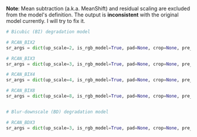 **Note**: Mean subtraction (a.k.a. MeanShift) and residual scaling are excluded from the model's definition.
The output is **inconsistent** with the original model currently. I will try to fix it.

```python
# Bicubic (BI) degradation model

# RCAN_BIX2
sr_args = dict(up_scale=2, is_rgb_model=True, pad=None, crop=None, pre_upscale=False, is_caffe_model=False, normalize_mean=(0.4488, 0.4371, 0.4040), normalize_std=(1., 1., 1.), dynamic_range=255)

# RCAN_BIX3
sr_args = dict(up_scale=3, is_rgb_model=True, pad=None, crop=None, pre_upscale=False, is_caffe_model=False, normalize_mean=(0.4488, 0.4371, 0.4040), normalize_std=(1., 1., 1.), dynamic_range=255)

# RCAN_BIX4
sr_args = dict(up_scale=4, is_rgb_model=True, pad=None, crop=None, pre_upscale=False, is_caffe_model=False, normalize_mean=(0.4488, 0.4371, 0.4040), normalize_std=(1., 1., 1.), dynamic_range=255)

# RCAN_BIX8
sr_args = dict(up_scale=8, is_rgb_model=True, pad=None, crop=None, pre_upscale=False, is_caffe_model=False, normalize_mean=(0.4488, 0.4371, 0.4040), normalize_std=(1., 1., 1.), dynamic_range=255)


# Blur-downscale (BD) degradation model

# RCAN_BDX3
sr_args = dict(up_scale=3, is_rgb_model=True, pad=None, crop=None, pre_upscale=False, is_caffe_model=False, normalize_mean=(0.4488, 0.4371, 0.4040), normalize_std=(1., 1., 1.), dynamic_range=255)
```
